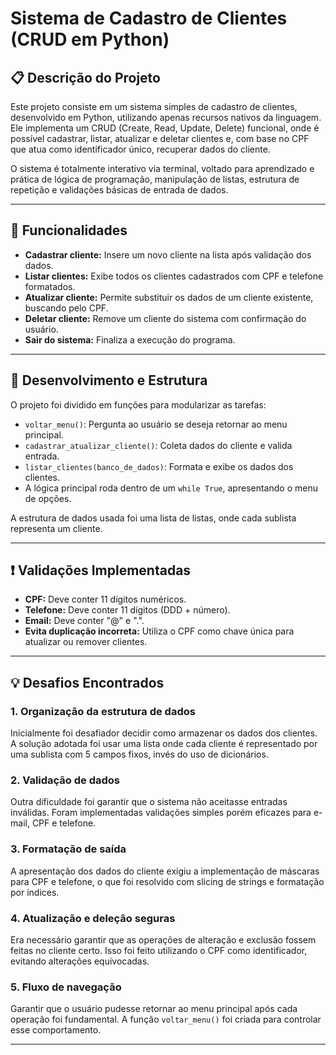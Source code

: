 # Sistema de Cadastro de Clientes (CRUD em Python)

## 📋 Descrição do Projeto

Este projeto consiste em um sistema simples de cadastro de clientes, desenvolvido em Python, utilizando apenas recursos nativos da linguagem. Ele implementa um CRUD (Create, Read, Update, Delete) funcional, onde é possível cadastrar, listar, atualizar e deletar clientes e, com base no CPF que atua como identificador único, recuperar dados do cliente.

O sistema é totalmente interativo via terminal, voltado para aprendizado e prática de lógica de programação, manipulação de listas, estrutura de repetição e validações básicas de entrada de dados.

---

## 🚀 Funcionalidades

- **Cadastrar cliente:** Insere um novo cliente na lista após validação dos dados.
- **Listar clientes:** Exibe todos os clientes cadastrados com CPF e telefone formatados.
- **Atualizar cliente:** Permite substituir os dados de um cliente existente, buscando pelo CPF.
- **Deletar cliente:** Remove um cliente do sistema com confirmação do usuário.
- **Sair do sistema:** Finaliza a execução do programa.

---
## 🧠 Desenvolvimento e Estrutura

O projeto foi dividido em funções para modularizar as tarefas:

- `voltar_menu()`: Pergunta ao usuário se deseja retornar ao menu principal.
- `cadastrar_atualizar_cliente()`: Coleta dados do cliente e valida entrada.
- `listar_clientes(banco_de_dados)`: Formata e exibe os dados dos clientes.
- A lógica principal roda dentro de um `while True`, apresentando o menu de opções.

A estrutura de dados usada foi uma lista de listas, onde cada sublista representa um cliente.

---

## ❗ Validações Implementadas

- **CPF:** Deve conter 11 dígitos numéricos.
- **Telefone:** Deve conter 11 dígitos (DDD + número).
- **Email:** Deve conter "@" e ".".
- **Evita duplicação incorreta:** Utiliza o CPF como chave única para atualizar ou remover clientes.

---

## 💡 Desafios Encontrados

### 1. **Organização da estrutura de dados**
Inicialmente foi desafiador decidir como armazenar os dados dos clientes. A solução adotada foi usar uma lista onde cada cliente é representado por uma sublista com 5 campos fixos, invés do uso de dicionários.

### 2. **Validação de dados**
Outra dificuldade foi garantir que o sistema não aceitasse entradas inválidas. Foram implementadas validações simples porém eficazes para e-mail, CPF e telefone.

### 3. **Formatação de saída**
A apresentação dos dados do cliente exigiu a implementação de máscaras para CPF e telefone, o que foi resolvido com slicing de strings e formatação por índices.

### 4. **Atualização e deleção seguras**
Era necessário garantir que as operações de alteração e exclusão fossem feitas no cliente certo. Isso foi feito utilizando o CPF como identificador, evitando alterações equivocadas.

### 5. **Fluxo de navegação**
Garantir que o usuário pudesse retornar ao menu principal após cada operação foi fundamental. A função `voltar_menu()` foi criada para controlar esse comportamento.

---